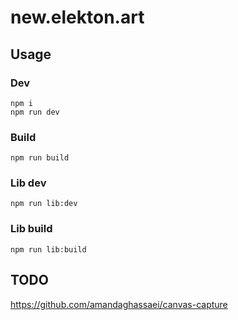 # new.elekton.art

## Usage

### Dev

```
npm i
npm run dev
```

### Build

```
npm run build
```

### Lib dev

```
npm run lib:dev
```

### Lib build

```
npm run lib:build
```

## TODO

https://github.com/amandaghassaei/canvas-capture
